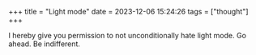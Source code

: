 +++
title = "Light mode"
date = 2023-12-06 15:24:26
tags = ["thought"]
+++

I hereby give you permission to not unconditionally hate light mode. Go ahead.
Be indifferent.
